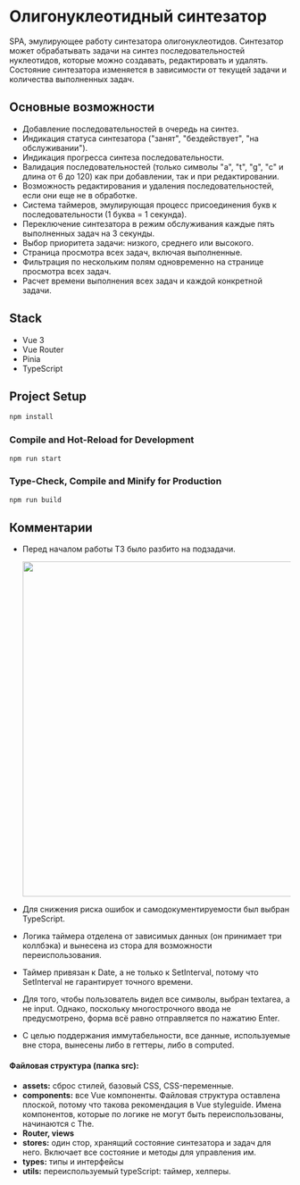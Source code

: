
# Олигонуклеотидный синтезатор

SPA, эмулирующее работу синтезатора олигонуклеотидов. Синтезатор может обрабатывать задачи на синтез последовательностей нуклеотидов, которые можно создавать, редактировать и удалять. Состояние синтезатора изменяется в зависимости от текущей задачи и количества выполненных задач.

## Основные возможности

- Добавление последовательностей в очередь на синтез.
- Индикация статуса синтезатора ("занят", "бездействует", "на обслуживании").
- Индикация прогресса синтеза последовательности.
- Валидация последовательностей (только символы "a", "t", "g", "c" и длина от 6 до 120) как при добавлении, так и при редактировании.
- Возможность редактирования и удаления последовательностей, если они еще не в обработке.
- Система таймеров, эмулирующая процесс присоединения букв к последовательности (1 буква = 1 секунда).
- Переключение синтезатора в режим обслуживания каждые пять выполненных задач на 3 секунды.
- Выбор приоритета задачи: низкого, среднего или высокого.
- Страница просмотра всех задач, включая выполненные.
- Фильтрация по нескольким полям одновременно на странице просмотра всех задач.
- Расчет времени выполнения всех задач и каждой конкретной задачи.

## Stack

- Vue 3
- Vue Router
- Pinia 
- TypeScript

## Project Setup

```sh
npm install
```

### Compile and Hot-Reload for Development

```sh
npm run start
```

### Type-Check, Compile and Minify for Production

```sh
npm run build
```


## Комментарии
- Перед началом работы ТЗ было разбито на подзадачи.

  <img src="https://github.com/user-attachments/assets/1c78d466-5a1f-4fea-9ca2-eedd2618febf" style="width:600px;"/>

- Для снижения риска ошибок и самодокументируемости был выбран TypeScript.
- Логика таймера отделена от зависимых данных (он принимает три коллбэка) и вынесена из стора для возможности переиспользования.
- Таймер привязан к Date, а не только к SetInterval, потому что SetInterval не гарантирует точного времени.
- Для того, чтобы пользователь видел все символы, выбран textarea, а не input. Однако, поскольку многострочного ввода не предусмотрено, форма всё равно отправляется по нажатию Enter.
- С целью поддержания иммутабельности, все данные, используемые вне стора, вынесены либо в геттеры, либо в computed.

#### Файловая структура (папка src):
  - **assets:** сброс стилей, базовый CSS, CSS-переменные.
  - **components:** все Vue компоненты. Файловая структура оставлена плоской, потому что такова рекомендация в Vue styleguide. Имена компонентов, которые по логике не могут быть переиспользованы, начинаются с The.
  - **Router, views**
  - **stores:** один стор, хранящий состояние синтезатора и задач для него. Включает все состояние и методы для управления им.
  - **types:** типы и интерфейсы
  - **utils:** переиспользуемый typeScript: таймер, хелперы.

